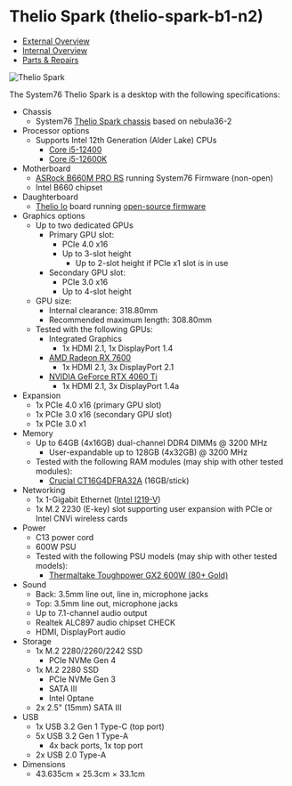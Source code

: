 # Thelio Spark (thelio-spark-b1-n2)

- [External Overview](./external-overview.md)
- [Internal Overview](./internal-overview.md)
- [Parts & Repairs](./repairs.md)

![Thelio Spark](./img/thelio-spark-b1-n2.webp)

The System76 Thelio Spark is a desktop with the following specifications:

- Chassis
    - System76 [Thelio Spark chassis](https://github.com/system76/thelio/tree/ba8d6375083abb3145980f8522aa97ca6e9f08fb/Thelio%20Mira%5CSpark%20(nebula36)) based on nebula36-2
- Processor options
    - Supports Intel 12th Generation (Alder Lake) CPUs
        - [Core i5-12400](https://ark.intel.com/content/www/us/en/ark/products/134586/intel-core-i512400-processor-18m-cache-up-to-4-40-ghz.html)
        - [Core i5-12600K](https://ark.intel.com/content/www/us/en/ark/products/134589/intel-core-i512600k-processor-20m-cache-up-to-4-90-ghz.html)
- Motherboard
    - [ASRock B660M PRO RS](https://www.asrock.com/mb/Intel/B660m%20Pro%20RS/index.asp#Specification) running System76 Firmware (non-open)
    - Intel B660 chipset
- Daughterboard
    - [Thelio Io](https://github.com/system76/thelio-io) board running [open-source firmware](https://github.com/system76/thelio-io-firmware)
- Graphics options
    - Up to two dedicated GPUs
        - Primary GPU slot:
            - PCIe 4.0 x16
            - Up to 3-slot height
                - Up to 2-slot height if PCIe x1 slot is in use
        - Secondary GPU slot:
            - PCIe 3.0 x16
            - Up to 4-slot height
    - GPU size:
        - Internal clearance: 318.80mm
        - Recommended maximum length: 308.80mm
    - Tested with the following GPUs:
        - Integrated Graphics
            - 1x HDMI 2.1, 1x DisplayPort 1.4
        - [AMD Radeon RX 7600](https://www.amd.com/en/products/graphics/amd-radeon-rx-7600#product-specs)
            - 1x HDMI 2.1, 3x DisplayPort 2.1
        - [NVIDIA GeForce RTX 4060 Ti](https://www.nvidia.com/en-us/geforce/graphics-cards/40-series/rtx-4060-4060ti/#specs)
            - 1x HDMI 2.1, 3x DisplayPort 1.4a
- Expansion
    - 1x PCIe 4.0 x16 (primary GPU slot)
    - 1x PCIe 3.0 x16 (secondary GPU slot)
    - 1x PCIe 3.0 x1
- Memory
    - Up to 64GB (4x16GB) dual-channel DDR4 DIMMs @ 3200 MHz
        - User-expandable up to 128GB (4x32GB) @ 3200 MHz
    - Tested with the following RAM modules (may ship with other tested modules):
        - [Crucial CT16G4DFRA32A](https://www.crucial.com/memory/ddr4/ct16g4dfra32a#spec) (16GB/stick)
- Networking
    - 1x 1-Gigabit Ethernet ([Intel I219-V](https://www.intel.com/content/www/us/en/products/sku/82186/intel-ethernet-connection-i219v/specifications.html))
    - 1x M.2 2230 (E-key) slot supporting user expansion with PCIe or Intel CNVi wireless cards
- Power
    - C13 power cord
    - 600W PSU
    - Tested with the following PSU models (may ship with other tested models):
        - [Thermaltake Toughpower GX2 600W (80+ Gold)](https://thermaltakeusa.com/products/toughpower-gx2-600w-ps-tpd-0600nnfagu-2#tab-label-specification)
- Sound
    - Back: 3.5mm line out, line in, microphone jacks
    - Top: 3.5mm line out, microphone jacks
    - Up to 7.1-channel audio output
    - Realtek ALC897 audio chipset CHECK
    - HDMI, DisplayPort audio
- Storage
    - 1x M.2 2280/2260/2242 SSD
        - PCIe NVMe Gen 4
    - 1x M.2 2280 SSD
        - PCIe NVMe Gen 3
        - SATA III
        - Intel Optane
    - 2x 2.5" (15mm) SATA III
- USB
    - 1x USB 3.2 Gen 1 Type-C (top port)
    - 5x USB 3.2 Gen 1 Type-A
        - 4x back ports, 1x top port
    - 2x USB 2.0 Type-A
- Dimensions
    - 43.635cm × 25.3cm × 33.1cm
